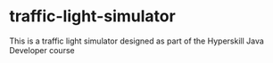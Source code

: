 # traffic-light-simulator
This is a traffic light simulator designed as part of the Hyperskill Java Developer course 
